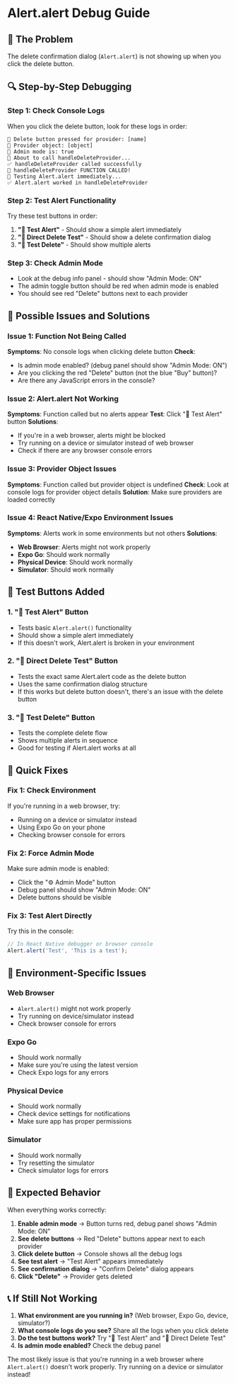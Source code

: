 # Alert.alert Debug Guide

## 🚨 **The Problem**
The delete confirmation dialog (`Alert.alert`) is not showing up when you click the delete button.

## 🔍 **Step-by-Step Debugging**

### Step 1: Check Console Logs
When you click the delete button, look for these logs in order:

```
🔘 Delete button pressed for provider: [name]
🔘 Provider object: [object]
🔘 Admin mode is: true
🔘 About to call handleDeleteProvider...
✅ handleDeleteProvider called successfully
🚨 handleDeleteProvider FUNCTION CALLED!
🧪 Testing Alert.alert immediately...
✅ Alert.alert worked in handleDeleteProvider
```

### Step 2: Test Alert Functionality
Try these test buttons in order:

1. **"🔔 Test Alert"** - Should show a simple alert immediately
2. **"🎯 Direct Delete Test"** - Should show a delete confirmation dialog
3. **"🧪 Test Delete"** - Should show multiple alerts

### Step 3: Check Admin Mode
- Look at the debug info panel - should show "Admin Mode: ON"
- The admin toggle button should be red when admin mode is enabled
- You should see red "Delete" buttons next to each provider

## 🐛 **Possible Issues and Solutions**

### Issue 1: Function Not Being Called
**Symptoms**: No console logs when clicking delete button
**Check**: 
- Is admin mode enabled? (debug panel should show "Admin Mode: ON")
- Are you clicking the red "Delete" button (not the blue "Buy" button)?
- Are there any JavaScript errors in the console?

### Issue 2: Alert.alert Not Working
**Symptoms**: Function called but no alerts appear
**Test**: Click "🔔 Test Alert" button
**Solutions**:
- If you're in a web browser, alerts might be blocked
- Try running on a device or simulator instead of web browser
- Check if there are any browser console errors

### Issue 3: Provider Object Issues
**Symptoms**: Function called but provider object is undefined
**Check**: Look at console logs for provider object details
**Solution**: Make sure providers are loaded correctly

### Issue 4: React Native/Expo Environment Issues
**Symptoms**: Alerts work in some environments but not others
**Solutions**:
- **Web Browser**: Alerts might not work properly
- **Expo Go**: Should work normally
- **Physical Device**: Should work normally
- **Simulator**: Should work normally

## 🧪 **Test Buttons Added**

### 1. "🔔 Test Alert" Button
- Tests basic `Alert.alert()` functionality
- Should show a simple alert immediately
- If this doesn't work, Alert.alert is broken in your environment

### 2. "🎯 Direct Delete Test" Button
- Tests the exact same Alert.alert code as the delete button
- Uses the same confirmation dialog structure
- If this works but delete button doesn't, there's an issue with the delete button

### 3. "🧪 Test Delete" Button
- Tests the complete delete flow
- Shows multiple alerts in sequence
- Good for testing if Alert.alert works at all

## 🔧 **Quick Fixes**

### Fix 1: Check Environment
If you're running in a web browser, try:
- Running on a device or simulator instead
- Using Expo Go on your phone
- Checking browser console for errors

### Fix 2: Force Admin Mode
Make sure admin mode is enabled:
- Click the "⚙️ Admin Mode" button
- Debug panel should show "Admin Mode: ON"
- Delete buttons should be visible

### Fix 3: Test Alert Directly
Try this in the console:
```javascript
// In React Native debugger or browser console
Alert.alert('Test', 'This is a test');
```

## 📱 **Environment-Specific Issues**

### Web Browser
- `Alert.alert()` might not work properly
- Try running on device/simulator instead
- Check browser console for errors

### Expo Go
- Should work normally
- Make sure you're using the latest version
- Check Expo logs for any errors

### Physical Device
- Should work normally
- Check device settings for notifications
- Make sure app has proper permissions

### Simulator
- Should work normally
- Try resetting the simulator
- Check simulator logs for errors

## 🎯 **Expected Behavior**

When everything works correctly:

1. **Enable admin mode** → Button turns red, debug panel shows "Admin Mode: ON"
2. **See delete buttons** → Red "Delete" buttons appear next to each provider
3. **Click delete button** → Console shows all the debug logs
4. **See test alert** → "Test Alert" appears immediately
5. **See confirmation dialog** → "Confirm Delete" dialog appears
6. **Click "Delete"** → Provider gets deleted

## 📞 **If Still Not Working**

1. **What environment are you running in?** (Web browser, Expo Go, device, simulator?)
2. **What console logs do you see?** Share all the logs when you click delete
3. **Do the test buttons work?** Try "🔔 Test Alert" and "🎯 Direct Delete Test"
4. **Is admin mode enabled?** Check the debug panel

The most likely issue is that you're running in a web browser where `Alert.alert()` doesn't work properly. Try running on a device or simulator instead! 